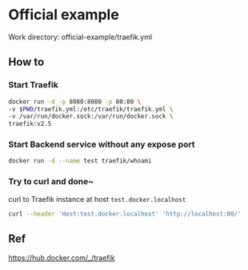 # Official example

Work directory: official-example/traefik.yml

## How to

### Start Traefik

```sh
docker run -d -p 8080:8080 -p 80:80 \
-v $PWD/traefik.yml:/etc/traefik/traefik.yml \
-v /var/run/docker.sock:/var/run/docker.sock \
traefik:v2.5
```

### Start Backend service without any expose port

```sh
docker run -d --name test traefik/whoami
```

### Try to curl and done~

curl to Traefik instance at host `test.docker.localhost`

```sh
curl --header 'Host:test.docker.localhost' 'http://localhost:80/'
```

## Ref

https://hub.docker.com/_/traefik
